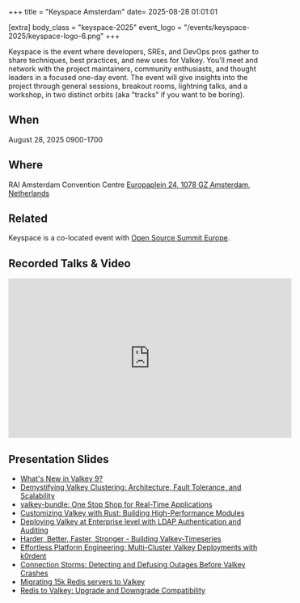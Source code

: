 +++
title = "Keyspace Amsterdam"
date= 2025-08-28 01:01:01

[extra]
body_class = "keyspace-2025"
event_logo = "/events/keyspace-2025/keyspace-logo-6.png"
+++
<style type="text/css">
/* this page pulls in CSS from sessionize and it clashes with our color scheme */
.event-single #sessionize.sessionize-wrapper .sz-cssgrid .sz-cssgrid__track-label,
.event-single #sessionize.sessionize-wrapper h3,
.event-single #sessionize.sessionize-wrapper h2,
.event-single #sessionize.sessionize-wrapper .sz-day__title {
    color: #fff;
}
.event-single #sessionize.sessionize-wrapper .sz-cssgrid .sz-cssgrid__track-label {
    background-color: #111;
}

.event-single #sessionize.sessionize-wrapper .sz-cssgrid .sz-session__card{
    box-shadow: rgb(100,100,100) 0px 0px 0px 2px;
}
</style>

Keyspace is the event where developers, SREs, and DevOps pros gather to share techniques, best practices, and new uses for Valkey. You’ll meet and network with the project maintainers, community enthusiasts, and thought leaders in a focused one-day event. The event will give insights into the project through general sessions, breakout rooms, lightning talks, and a workshop, in two distinct orbits (aka "tracks" if you want to be boring).

## When

August 28, 2025 0900-1700

## Where

RAI Amsterdam Convention Centre [Europaplein 24, 1078 GZ Amsterdam, Netherlands](https://www.google.com/maps/place/Amsterdam+RAI/@52.3411938,4.8860407,1232m/data=!3m2!1e3!4b1!4m6!3m5!1s0x47c60a1f63d57e25:0xa08f37a724d09338!8m2!3d52.3411906!4d4.8886156!16s%2Fm%2F064pf4f?entry=ttu&g_ep=EgoyMDI1MDcwOS4wIKXMDSoASAFQAw%3D%3D)

## Related

Keyspace is a co-located event with [Open Source Summit Europe](https://events.linuxfoundation.org/open-source-summit-europe/).

## Recorded Talks & Video

<iframe width="560" height="315" src="https://www.youtube.com/embed/videoseries?si=muYle3gZPUUM1vbA&amp;list=PLAV1X7hxH2HtZWc2YNQRMQe9FT9XTWemE" title="YouTube video player" frameborder="0" allow="accelerometer; autoplay; clipboard-write; encrypted-media; gyroscope; picture-in-picture; web-share" referrerpolicy="strict-origin-when-cross-origin" allowfullscreen></iframe>

## Presentation Slides

* [What's New in Valkey 9?](./slides/whats-new-in-valkey.pdf)
* [Demystifying Valkey Clustering: Architecture, Fault Tolerance, and Scalability](./slides/demystifying-valkey-clustering.pdf)
* [valkey-bundle: One Stop Shop for Real-Time Applications](./slides/keyspace-valkey-bundle.pdf)
* [Customizing Valkey with Rust: Building High-Performance Modules](./slides/valkey-modules-in-rust.pdf)
* [Deploying Valkey at Enterprise level with LDAP Authentication and Auditing](./slides/keyspace-25-ldap-audit.pdf)
* [Harder, Better, Faster, Stronger - Building Valkey-Timeseries](./slides/timeseries-keyspace-2025.pdf)
* [Effortless Platform Engineering: Multi-Cluster Valkey Deployments with k0rdent](./slides/keyspace-k0rdent.pdf)
* [Connection Storms: Detecting and Defusing Outages Before Valkey Crashes](./slides/connection-storms.pdf)
* [Migrating 15k Redis servers to Valkey](./slides/migrating-15k-redis-servers-to-valkey.pdf)
* [Redis to Valkey: Upgrade and Downgrade Compatibility](./slides/redis-to-valkey-upgrade-and-downgrade.pdf)